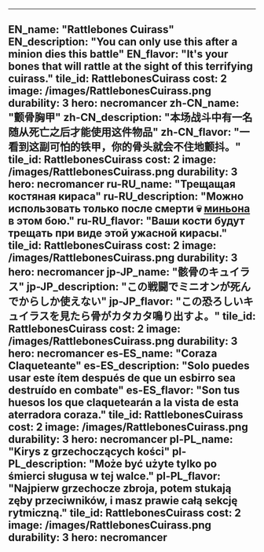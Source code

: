 ---

EN_name: "Rattlebones Cuirass"
EN_description: "You can only use this after a minion dies this battle"
EN_flavor: "It's your bones that will rattle at the sight of this terrifying cuirass."
tile_id: RattlebonesCuirass
cost: 2
image: /images/RattlebonesCuirass.png
durability: 3
hero: necromancer
zh-CN_name: "颤骨胸甲"
zh-CN_description: "本场战斗中有一名随从死亡之后才能使用这件物品"
zh-CN_flavor: "一看到这副可怕的铁甲，你的骨头就会不住地颤抖。"
tile_id: RattlebonesCuirass
cost: 2
image: /images/RattlebonesCuirass.png
durability: 3
hero: necromancer
ru-RU_name: "Трещащая костяная кираса"
ru-RU_description: "Можно использовать только после смерти 💀 <u>миньона</u> в этом бою."
ru-RU_flavor: "Ваши кости будут трещать при виде этой ужасной кирасы."
tile_id: RattlebonesCuirass
cost: 2
image: /images/RattlebonesCuirass.png
durability: 3
hero: necromancer
jp-JP_name: "骸骨のキュイラス"
jp-JP_description: "この戦闘でミニオンが死んでからしか使えない"
jp-JP_flavor: "この恐ろしいキュイラスを見たら骨がカタカタ鳴り出すよ。"
tile_id: RattlebonesCuirass
cost: 2
image: /images/RattlebonesCuirass.png
durability: 3
hero: necromancer
es-ES_name: "Coraza Claqueteante"
es-ES_description: "Solo puedes usar este ítem después de que un esbirro sea destruído en combate"
es-ES_flavor: "Son tus huesos los que claquetearán a la vista de esta aterradora coraza."
tile_id: RattlebonesCuirass
cost: 2
image: /images/RattlebonesCuirass.png
durability: 3
hero: necromancer
pl-PL_name: "Kirys z grzechoczących kości"
pl-PL_description: "Może być użyte tylko po śmierci sługusa w tej walce."
pl-PL_flavor: "Najpierw grzechocze zbroja, potem stukają zęby przeciwników, i masz prawie całą sekcję rytmiczną."
tile_id: RattlebonesCuirass
cost: 2
image: /images/RattlebonesCuirass.png
durability: 3
hero: necromancer
---